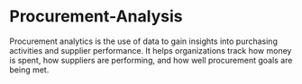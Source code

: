 # Procurement-Analysis
Procurement analytics is the use of data to gain insights into purchasing activities and supplier performance. It helps organizations track how money is spent, how suppliers are performing, and how well procurement goals are being met.
